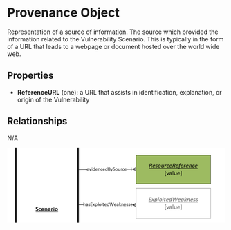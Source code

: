 # Provenance Object

Representation of a source of information. The source which provided the information related to the Vulnerability Scenario. This is typically in the form of a URL that leads to a webpage or document hosted over the world wide web.

## Properties

- **ReferenceURL** (one): a URL that assists in identification, explanation, or origin of the Vulnerability


## Relationships

N/A

![Provenance Graph](../figures/graphsnippets/ProvenanceSnippet.png "Provenance Graph")